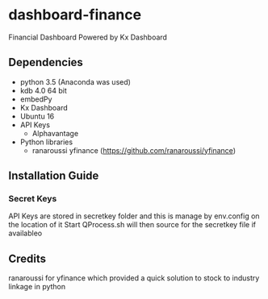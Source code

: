 # dashboard-finance
Financial Dashboard Powered by Kx Dashboard

## Dependencies
- python 3.5 (Anaconda was used)
- kdb 4.0 64 bit
- embedPy
- Kx Dashboard 
- Ubuntu 16
- API Keys
	- Alphavantage
- Python libraries
	- ranaroussi yfinance (https://github.com/ranaroussi/yfinance)

## Installation Guide

### Secret Keys
API Keys are stored in secretkey folder and this is manage by env.config on the location of it
Start QProcess.sh will then source for the secretkey file if availableo

## Credits
ranaroussi for yfinance which provided a quick solution to stock to industry linkage in python
